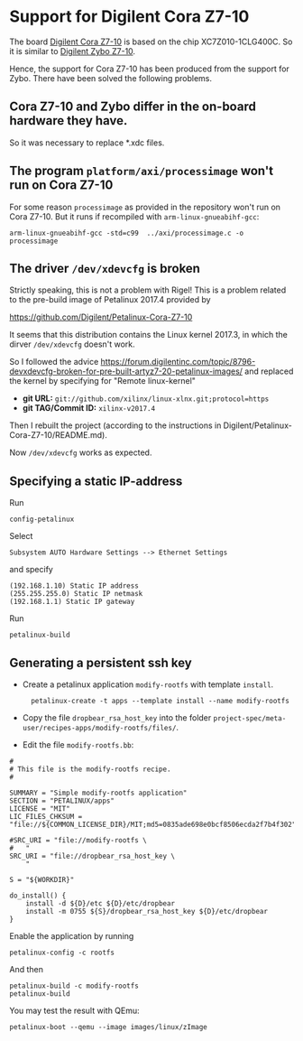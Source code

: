 # Support for Digilent Cora Z7-10

The board
[Digilent Cora Z7-10](https://store.digilentinc.com/cora-z7-zynq-7000-single-core-and-dual-core-options-for-arm-fpga-soc-development/)
is based on the chip XC7Z010-1CLG400C. So it is similar to
[Digilent Zybo Z7-10](https://store.digilentinc.com/zybo-z7-zynq-7000-arm-fpga-soc-development-board/).

Hence, the support for Cora Z7-10 has been produced from the support for Zybo.
There have been solved the following problems.

## Cora Z7-10 and Zybo differ in the on-board hardware they have.

So it was necessary to replace *.xdc files.

## The program `platform/axi/processimage` won't run on Cora Z7-10

For some reason `processimage` as provided in the repository won't run on
Cora Z7-10. But it runs if recompiled with `arm-linux-gnueabihf-gcc`:

    arm-linux-gnueabihf-gcc -std=c99  ../axi/processimage.c -o processimage

## The driver `/dev/xdevcfg` is broken

Strictly speaking, this is not a problem with Rigel! This is a problem related
to the pre-build image of Petalinux 2017.4 provided by

<https://github.com/Digilent/Petalinux-Cora-Z7-10>

It seems that this distribution contains the Linux kernel 2017.3, in which
the dirver `/dev/xdevcfg` doesn't work.

So I followed the advice
<https://forum.digilentinc.com/topic/8796-devxdevcfg-broken-for-pre-built-artyz7-20-petalinux-images/>
and replaced the kernel by specifying for "Remote linux-kernel"

* **git URL:** `git://github.com/xilinx/linux-xlnx.git;protocol=https`
* **git TAG/Commit ID:** `xilinx-v2017.4`

Then I rebuilt the project (according to the instructions in Digilent/Petalinux-Cora-Z7-10/README.md).

Now `/dev/xdevcfg` works as expected.

## Specifying a static IP-address

Run

    config-petalinux

Select

    Subsystem AUTO Hardware Settings --> Ethernet Settings

and specify

    (192.168.1.10) Static IP address
    (255.255.255.0) Static IP netmask
    (192.168.1.1) Static IP gateway

Run

    petalinux-build

## Generating a persistent ssh key



* Create a petalinux application `modify-rootfs` with template `install`.

        petalinux-create -t apps --template install --name modify-rootfs

* Copy the file `dropbear_rsa_host_key` into the folder
 `project-spec/meta-user/recipes-apps/modify-rootfs/files/`.

* Edit the file `modify-rootfs.bb`:

```
#
# This file is the modify-rootfs recipe.
#

SUMMARY = "Simple modify-rootfs application"
SECTION = "PETALINUX/apps"
LICENSE = "MIT"
LIC_FILES_CHKSUM = "file://${COMMON_LICENSE_DIR}/MIT;md5=0835ade698e0bcf8506ecda2f7b4f302"

#SRC_URI = "file://modify-rootfs \
#	"
SRC_URI = "file://dropbear_rsa_host_key \
	"

S = "${WORKDIR}"

do_install() {
    install -d ${D}/etc ${D}/etc/dropbear 
    install -m 0755 ${S}/dropbear_rsa_host_key ${D}/etc/dropbear
}
```

Enable the application by running

    petalinux-config -c rootfs

And then
```
petalinux-build -c modify-rootfs
petalinux-build
```

You may test the result with QEmu:

    petalinux-boot --qemu --image images/linux/zImage

